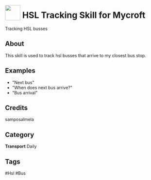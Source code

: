 # <img src="https://raw.githack.com/FortAwesome/Font-Awesome/master/svgs/solid/bus.svg" card_color="#D80DE5" width="50" height="50" style="vertical-align:bottom"/> HSL Tracking Skill for Mycroft
Tracking HSL busses

## About
This skill is used to track hsl busses that arrive to my closest bus stop.

## Examples
* "Next bus"
* "When does next bus arrive?"
* "Bus arrival"

## Credits
samposalmela

## Category
**Transport**
Daily

## Tags
#Hsl
#Bus


